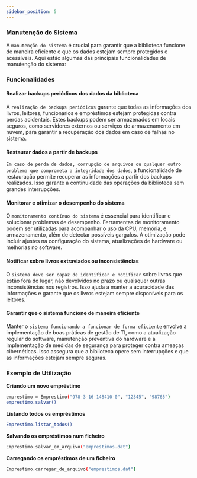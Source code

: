 ```yaml
---
sidebar_position: 5
---
```


### Manutenção do Sistema

A `manutenção do sistema` é crucial para garantir que a biblioteca funcione de maneira eficiente e que os dados estejam sempre protegidos e acessíveis. Aqui estão algumas das principais funcionalidades de manutenção do sistema:

### Funcionalidades

#### Realizar backups periódicos dos dados da biblioteca
A `realização de backups periódicos` garante que todas as informações dos livros, leitores, funcionários e empréstimos estejam protegidas contra perdas acidentais. Estes backups podem ser armazenados em locais seguros, como servidores externos ou serviços de armazenamento em nuvem, para garantir a recuperação dos dados em caso de falhas no sistema.

#### Restaurar dados a partir de backups
`Em caso de perda de dados, corrupção de arquivos ou qualquer outro problema que comprometa a integridade dos dados`, a funcionalidade de restauração permite recuperar as informações a partir dos backups realizados. Isso garante a continuidade das operações da biblioteca sem grandes interrupções.

#### Monitorar e otimizar o desempenho do sistema
O `monitoramento contínuo do sistema` é essencial para identificar e solucionar problemas de desempenho. Ferramentas de monitoramento podem ser utilizadas para acompanhar o uso da CPU, memória, e armazenamento, além de detectar possíveis gargalos. A otimização pode incluir ajustes na configuração do sistema, atualizações de hardware ou melhorias no software.

#### Notificar sobre livros extraviados ou inconsistências
O `sistema deve ser capaz de identificar e notificar` sobre livros que estão fora do lugar, não devolvidos no prazo ou quaisquer outras inconsistências nos registros. Isso ajuda a manter a acuracidade das informações e garante que os livros estejam sempre disponíveis para os leitores.

#### Garantir que o sistema funcione de maneira eficiente
Manter o `sistema funcionando a funcionar de forma eficiente` envolve a implementação de boas práticas de gestão de TI, como a atualização regular do software, manutenção preventiva do hardware e a implementação de medidas de segurança para proteger contra ameaças cibernéticas. Isso assegura que a biblioteca opere sem interrupções e que as informações estejam sempre seguras.

### Exemplo de Utilização

**Criando um novo empréstimo**
```bash
emprestimo = Emprestimo("978-3-16-148410-0", "12345", "98765")
emprestimo.salvar()
```

**Listando todos os empréstimos**
```bash
Emprestimo.listar_todos()
```

**Salvando os empréstimos num ficheiro**
```bash
Emprestimo.salvar_em_arquivo("emprestimos.dat")
```

**Carregando os empréstimos de um ficheiro**
```bash
Emprestimo.carregar_de_arquivo("emprestimos.dat")
```
